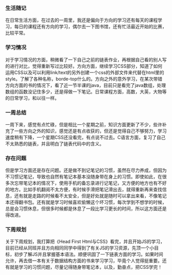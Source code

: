 ### 生活随记
在日常生活方面，在过去的一周里，我还是偏向于方向的学习还有每天的课程学习，每日的课程还有方向的学习，偶尔去一下图书馆，还有忙活最近开始的比赛，比较平常。
### 学习情况
 对于学习情况的方面，稍微看了一下自己之前的链表作业，再根据自己看的别人写的进行对比，觉得重新写过比较好。方向方面，继续学习CSS部分，知道了如何运用CSS以及可以利用link/text的另外创建一个css的外部文件来代替在html里的style。了解了各种名称，borde-top什么的。方向之外的意外学习，在某次带错方向方面的书的情况下，看了近一节半课的java，目前只是看完了java数组，处理数组的函数没记住多少，还是得做一下笔记。日常课程方面，高数，大英，大物等的日常学习，和以往一样。
### 一周总结
一周下来，感觉有点忙碌，但是相比一个星期之前，知识方面更新了不少，些许补充了一些方向之外的知识，感觉还是有点收获的，但还是觉得自己不够努力，学习速度稍有下降，一个星期CSS还没看完，有点说不过去。C语言方面，复习了自己不太熟悉的链表，并且明白了链表代码中的含义。
### 存在问题
但是学习方面还是存在问题。还是做不到记笔记的习惯，虽然在尽力养成，但因为不习惯记笔记，导致也自然有笔记本基本没随身带在身上的习惯。即使如此，在很多次忘带笔记本的情况下，使用手机的备忘录进行记笔记，又方便的地方也有不好的地方。比如手机翻阅不太方便，有时候手滑把笔记滑出去，就得重新再来查找信息，还有就是走路的时候看不太安全，但是好处就是随时可以拿出来看，不像笔记本还得翻书包。还有就是学习时候喜欢偷懒这个坏习惯，每次学到不想学的时候，总是会习惯休息，但很多时候都是休息了一段比学习更长的时间，所以这方面还是得改进。
### 下周规划
 关于下周规划，我打算把《Head First Html与CSS》看完，并且开始JS的学习，目前已经从同班并且方向相同同学中得到了有关JS的学习资源，先顶一个小目标，初步了解JS并且掌握基本语法。顺便巩固了一下链表方面的学习。如果时间允许，再去借一本有关于数据结构方面的书来学习学习，毕竟个人觉得挺重要。还有就是学习的习惯问题，尽量记得随身带笔记本，以及，勤奋点，把CSS学完！